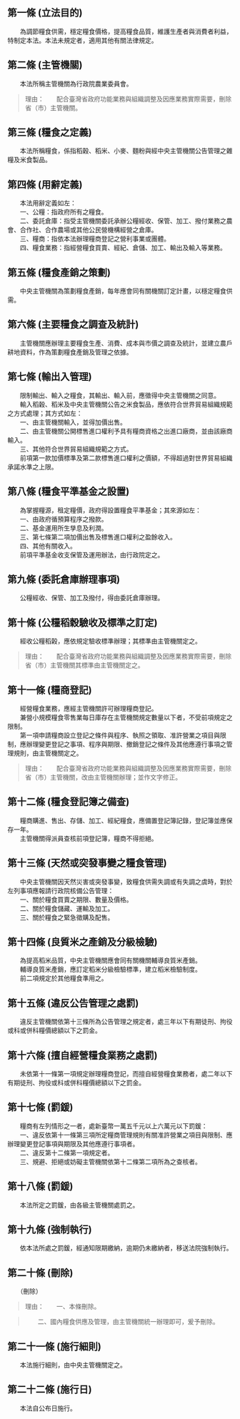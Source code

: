 第一條 (立法目的)
-----------------
　　為調節糧食供需，穩定糧食價格，提高糧食品質，維護生產者與消費者利益，特制定本法。本法未規定者，適用其他有關法律規定。  


第二條 (主管機關)
-----------------
　　本法所稱主管機關為行政院農業委員會。  
> 理由：　　配合臺灣省政府功能業務與組織調整及因應業務實際需要，刪除省（市）主管機關。



第三條 (糧食之定義)
-------------------
　　本法所稱糧食，係指稻穀、稻米、小麥、麵粉與經中央主管機關公告管理之雜糧及米食製品。  


第四條 (用辭定義)
-----------------
　　本法用辭定義如左：  
　　一、公糧：指政府所有之糧食。  
　　二、委託倉庫：指受主管機關委託承辦公糧經收、保管、加工、撥付業務之農會、合作社、合作農場或其他公民營機構經營之倉庫。  
　　三、糧商：指依本法辦理糧商登記之營利事業或團體。  
　　四、糧食業務：指經營糧食買賣、經紀、倉儲、加工、輸出及輸入等業務。  


第五條 (糧食產銷之策劃)
-----------------------
　　中央主管機關為策劃糧食產銷，每年應會同有關機關訂定計畫，以穩定糧食供需。  


第六條 (主要糧食之調查及統計)
-----------------------------
　　主管機關應辦理主要糧食生產、消費、成本與市價之調查及統計，並建立農戶耕地資料，作為策劃糧食產銷及管理之依據。  


第七條 (輸出入管理)
-------------------
　　限制輸出、輸入之糧食，其輸出、輸入前，應徵得中央主管機關之同意。  
　　輸入稻穀、稻米及中央主管機關公告之米食製品，應依符合世界貿易組織規範之方式處理；其方式如左：  
　　一、由主管機關輸入，並得加價出售。  
　　二、由主管機關公開標售進口權利予具有糧商資格之出進口廠商，並由該廠商輸入。  
　　三、其他符合世界貿易組織規範之方式。  
　　前項第一款加價標準及第二款標售進口權利之價額，不得超過對世界貿易組織承諾水準之上限。  


第八條 (糧食平準基金之設置)
---------------------------
　　為掌握糧源，租定糧價，政府得設置糧食平準基金；其來源如左：  
　　一、由政府循預算程序之撥款。  
　　二、基金運用所生孳息及利潤。  
　　三、第七條第二項加價出售及標售進口權利之盈餘收入。  
　　四、其他有關收入。  
　　前項平準基金收支保管及運用辦法，由行政院定之。  


第九條 (委託倉庫辦理事項)
-------------------------
　　公糧經收、保管、加工及撥付，得由委託倉庫辦理。  


第十條 (公糧稻穀驗收及標準之訂定)
---------------------------------
　　經收公糧稻榖，應依規定驗收標準辦理；其標準由主管機關定之。  
> 理由：　　配合臺灣省政府功能業務與組織調整及因應業務實際需要，刪除省（市）主管機關其標準由主管機關定之。



第十一條 (糧商登記)
-------------------
　　經營糧食業務，應經主管機關許可辦理糧商登記。  
　　兼營小規模糧食零售業每日庫存在主管機關規定數量以下者，不受前項規定之限制。  
　　第一項申請糧商設立登記之條件與程序、執照之領取、准許營業之項目與限制，應辦理變更登記之事項、程序與期限、撤銷登記之條件及其他應遵行事項之管理規則，由主管機關定之。  
> 理由：　　配合臺灣省政府功能業務與組織調整及因應業務實際需要，刪除省（市）主管機關，改由主管機關辦理；並作文字修正。



第十二條 (糧食登記簿之備查)
---------------------------
　　糧商購進、售出、存儲、加工、經紀糧食，應備置登記簿記錄，登記簿並應保存一年。  
　　主管機關得派員查核前項登記簿，糧商不得拒絕。  


第十三條 (天然或突發事變之糧食管理)
-----------------------------------
　　中央主管機關因天然災害或突發事變，致糧食供需失調或有失調之虞時，對於左列事項應報請行政院核備公告管理：  
　　一、關於糧食買賣之期限、數量及價格。  
　　二、關於糧食儲藏、運輸及加工。  
　　三、關於糧食之緊急徵購及配售。  


第十四條 (良質米之產銷及分級檢驗)
---------------------------------
　　為提高稻米品質，中央主管機關應會同有關機關輔導良質米產銷。  
　　輔導良質米產銷，應訂定稻米分級檢驗標準，建立稻米檢驗制度。  
　　前二項規定於其他糧食準用之。  


第十五條 (違反公告管理之處罰)
-----------------------------
　　違反主管機關依第十三條所為公告管理之規定者，處三年以下有期徒刑、拘役或科或併科糧價總額以下之罰金。  


第十六條 (擅自經營糧食業務之處罰)
---------------------------------
　　未依第十一條第一項規定辦理糧商登記，而擅自經營糧食業務者，處二年以下有期徒刑、拘役或科或併科糧價總額以下之罰金。  


第十七條 (罰鍰)
---------------
　　糧商有左列情形之一者，處新臺幣一萬五千元以上六萬元以下罰鍰：  
　　一、違反依第十一條第三項所定糧商管理規則有關准許營業之項目與限制、應辦理變更登記事項與期限及其他應遵行事項者。  
　　二、違反第十二條第一項規定者。  
　　三、規避、拒絕或妨礙主管機關依第十二條第二項所為之查核者。  


第十八條 (罰鍰)
---------------
　　本法所定之罰鍰，由各級主管機關處罰之。  


第十九條 (強制執行)
-------------------
　　依本法所處之罰鍰，經通知限期繳納，逾期仍未繳納者，移送法院強制執行。  


第二十條 (刪除)
---------------
　　（刪除）  
> 理由：　　一、本條刪除。

> 　　二、國內糧食供應及管理，由主管機關統一辦理即可，爰予刪除。



第二十一條 (施行細則)
---------------------
　　本法施行細則，由中央主管機關定之。  


第二十二條 (施行日)
-------------------
　　本法自公布日施行。